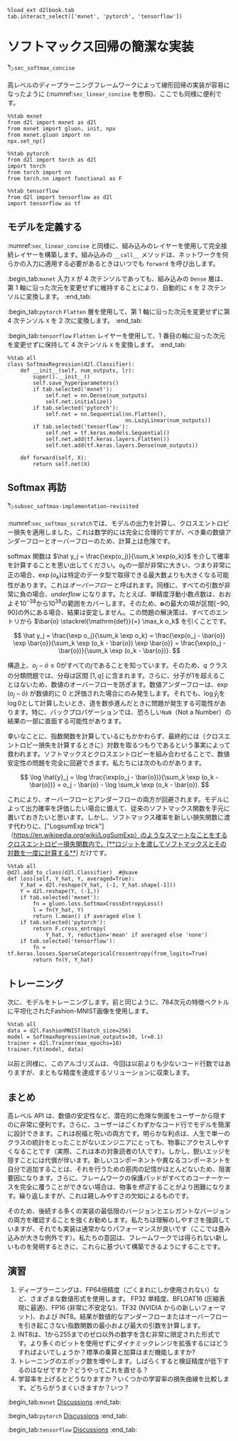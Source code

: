```{.python .input  n=1}
%load_ext d2lbook.tab
tab.interact_select(['mxnet', 'pytorch', 'tensorflow'])
```

# ソフトマックス回帰の簡潔な実装
:label:`sec_softmax_concise`

高レベルのディープラーニングフレームワークによって線形回帰の実装が容易になったように (:numref:`sec_linear_concise` を参照)、ここでも同様に便利です。

```{.python .input}
%%tab mxnet
from d2l import mxnet as d2l
from mxnet import gluon, init, npx
from mxnet.gluon import nn
npx.set_np()
```

```{.python .input}
%%tab pytorch
from d2l import torch as d2l
import torch
from torch import nn
from torch.nn import functional as F
```

```{.python .input}
%%tab tensorflow
from d2l import tensorflow as d2l
import tensorflow as tf
```

## モデルを定義する

:numref:`sec_linear_concise` と同様に、組み込みのレイヤーを使用して完全接続レイヤーを構築します。組み込みの `__call__` メソッドは、ネットワークを何らかの入力に適用する必要があるときはいつでも `forward` を呼び出します。

:begin_tab:`mxnet`
入力 `X` が 4 次テンソルであっても、組み込みの `Dense` 層は、第 1 軸に沿った次元を変更せずに維持することにより、自動的に `X` を 2 次テンソルに変換します。
:end_tab:

:begin_tab:`pytorch`
`Flatten` 層を使用して、第 1 軸に沿った次元を変更せずに第 4 次テンソル `X` を 2 次に変換します。
:end_tab:

:begin_tab:`tensorflow`
`Flatten` レイヤーを使用して、1 番目の軸に沿った次元を変更せずに保持して 4 次テンソル `X` を変換します。
:end_tab:

```{.python .input}
%%tab all
class SoftmaxRegression(d2l.Classifier):
    def __init__(self, num_outputs, lr):
        super().__init__()
        self.save_hyperparameters()
        if tab.selected('mxnet'):
            self.net = nn.Dense(num_outputs)
            self.net.initialize()
        if tab.selected('pytorch'):
            self.net = nn.Sequential(nn.Flatten(),
                                     nn.LazyLinear(num_outputs))
        if tab.selected('tensorflow'):
            self.net = tf.keras.models.Sequential()
            self.net.add(tf.keras.layers.Flatten())
            self.net.add(tf.keras.layers.Dense(num_outputs))

    def forward(self, X):
        return self.net(X)
```

## Softmax 再訪
:label:`subsec_softmax-implementation-revisited`

:numref:`sec_softmax_scratch`では、モデルの出力を計算し、クロスエントロピー損失を適用しました。これは数学的には完全に合理的ですが、べき乗の数値アンダーフローとオーバーフローのため、計算上は危険です。 

softmax 関数は $\hat y_j = \frac{\exp(o_j)}{\sum_k \exp(o_k)}$ を介して確率を計算することを思い出してください。$o_k$の一部が非常に大きい、つまり非常に正の場合、$\exp(o_k)$は特定のデータ型で取得できる最大数よりも大きくなる可能性があります。これは*オーバーフロー* と呼ばれます。同様に、すべての引数が非常に負の場合、*underflow* になります。たとえば、単精度浮動小数点数は、おおよそ$10^{-38}$から$10^{38}$の範囲をカバーします。そのため、$\mathbf{o}$の最大の項が区間$[-90, 90]$の外にある場合、結果は安定しません。この問題の解決策は、すべてのエントリから $\bar{o} \stackrel{\mathrm{def}}{=} \max_k o_k$ を引くことです。 

$$
\hat y_j = \frac{\exp o_j}{\sum_k \exp o_k} =
\frac{\exp(o_j - \bar{o}) \exp \bar{o}}{\sum_k \exp (o_k - \bar{o}) \exp \bar{o}} =
\frac{\exp(o_j - \bar{o})}{\sum_k \exp (o_k - \bar{o})}.
$$

構造上、$o_j - \bar{o} \leq 0$がすべての$j$であることを知っています。そのため、$q$ クラスの分類問題では、分母は区間 $[1, q]$ に含まれます。さらに、分子が$1$を超えることはないため、数値のオーバーフローを防ぎます。数値アンダーフローは、$\exp(o_j - \bar{o})$ が数値的に $0$ と評価された場合にのみ発生します。それでも、$\log \hat{y}_j$を$\log 0$として計算したいとき、道を数歩進んだときに問題が発生する可能性があります。特に、バックプロパゲーションでは、恐ろしい`NaN`（Not a Number）の結果の一部に直面する可能性があります。 

幸いなことに、指数関数を計算しているにもかかわらず、最終的には（クロスエントロピー損失を計算するときに）対数を取るつもりであるという事実によって救われます。ソフトマックスとクロスエントロピーを組み合わせることで、数値安定性の問題を完全に回避できます。私たちには次のものがあります。 

$$
\log \hat{y}_j =
\log \frac{\exp(o_j - \bar{o})}{\sum_k \exp (o_k - \bar{o})} =
o_j - \bar{o} - \log \sum_k \exp (o_k - \bar{o}).
$$

これにより、オーバーフローとアンダーフローの両方が回避されます。モデルによって出力確率を評価したい場合に備えて、従来のソフトマックス関数を手元に置いておきたいと思います。しかし、ソフトマックス確率を新しい損失関数に渡す代わりに、["LogsumExp trick"]（https://en.wikipedia.org/wiki/LogSumExp）のようなスマートなことをするクロスエントロピー損失関数内で、[**ロジットを渡してソフトマックスとその対数を一度に計算する**] だけです。

```{.python .input  n=3}
%%tab all
@d2l.add_to_class(d2l.Classifier)  #@save
def loss(self, Y_hat, Y, averaged=True):
    Y_hat = d2l.reshape(Y_hat, (-1, Y_hat.shape[-1]))
    Y = d2l.reshape(Y, (-1,))
    if tab.selected('mxnet'):
        fn = gluon.loss.SoftmaxCrossEntropyLoss()
        l = fn(Y_hat, Y)
        return l.mean() if averaged else l
    if tab.selected('pytorch'):
        return F.cross_entropy(
            Y_hat, Y, reduction='mean' if averaged else 'none')
    if tab.selected('tensorflow'):
        fn = tf.keras.losses.SparseCategoricalCrossentropy(from_logits=True)
        return fn(Y, Y_hat)
```

## トレーニング

次に、モデルをトレーニングします。前と同じように、784次元の特徴ベクトルに平坦化されたFashion-MNIST画像を使用します。

```{.python .input}
%%tab all
data = d2l.FashionMNIST(batch_size=256)
model = SoftmaxRegression(num_outputs=10, lr=0.1)
trainer = d2l.Trainer(max_epochs=10)
trainer.fit(model, data)
```

以前と同様に、このアルゴリズムは、今回は以前よりも少ないコード行数ではありますが、まともな精度を達成するソリューションに収束します。 

## まとめ

高レベル API は、数値の安定性など、潜在的に危険な側面をユーザーから隠すのに非常に便利です。さらに、ユーザーはごくわずかなコード行でモデルを簡潔に設計できます。これは祝福と呪いの両方です。明らかな利点は、人生で単一のクラスの統計をとったことがないエンジニアにとっても、物事にアクセスしやすくなることです（実際、これは本の対象読者の1人です）。しかし、鋭いエッジを隠すことには代償が伴います。新しいコンポーネントや異なるコンポーネントを自分で追加することは、それを行うための筋肉の記憶がほとんどないため、阻害要因になります。さらに、フレームワークの保護パッドがすべてのコーナーケースを完全に覆うことができない場合は、物事を*修正*することがより困難になります。繰り返しますが、これは親しみやすさの欠如によるものです。 

そのため、後続する多くの実装の最低限のバージョンとエレガントなバージョンの両方を確認することを強くお勧めします。私たちは理解のしやすさを強調していますが、それでも実装は通常かなりパフォーマンスが良いです（ここでは畳み込みが大きな例外です）。私たちの意図は、フレームワークでは得られない新しいものを発明するときに、これらに基づいて構築できるようにすることです。 

## 演習

1. ディープラーニングは、FP64倍精度（ごくまれにしか使用されない）など、さまざまな数値形式を使用します。
FP32 単精度、BFLOAT16 (圧縮表現に最適)、FP16 (非常に不安定な)、TF32 (NVIDIA からの新しいフォーマット)、および INT8。結果が数値的なアンダーフローまたはオーバーフローを引き起こさない指数関数の最小および最大の引数を計算します。
1. INT8は、$1$から$255$までのゼロ以外の数字を含む非常に限定された形式です。より多くのビットを使用せずにダイナミックレンジを拡張するにはどうすればよいでしょうか？標準の乗算と加算はまだ機能しますか?
1. トレーニングのエポック数を増やします。しばらくすると検証精度が低下するのはなぜですか？どうやってこれを直せる？
1. 学習率を上げるとどうなりますか？いくつかの学習率の損失曲線を比較します。どちらがうまくいきますか？いつ？

:begin_tab:`mxnet`
[Discussions](https://discuss.d2l.ai/t/52)
:end_tab:

:begin_tab:`pytorch`
[Discussions](https://discuss.d2l.ai/t/53)
:end_tab:

:begin_tab:`tensorflow`
[Discussions](https://discuss.d2l.ai/t/260)
:end_tab:
